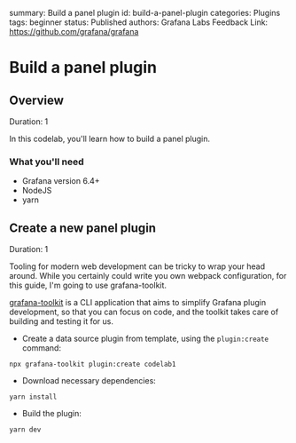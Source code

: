 summary: Build a panel plugin
id: build-a-panel-plugin
categories: Plugins
tags: beginner
status: Published 
authors: Grafana Labs
Feedback Link: https://github.com/grafana/grafana

# Build a panel plugin

## Overview
Duration: 1

In this codelab, you'll learn how to build a panel plugin.

### What you'll need

- Grafana version 6.4+
- NodeJS
- yarn

## Create a new panel plugin
Duration: 1

Tooling for modern web development can be tricky to wrap your head around. While you certainly could write you own webpack configuration, for this guide, I'm going to use grafana-toolkit.

[grafana-toolkit](https://github.com/grafana/grafana/tree/master/packages/grafana-toolkit) is a CLI application that aims to simplify Grafana plugin development, so that you can focus on code, and the toolkit takes care of building and testing it for us.

- Create a data source plugin from template, using the `plugin:create` command:

```
npx grafana-toolkit plugin:create codelab1
```

- Download necessary dependencies:

```
yarn install
```

- Build the plugin:

```
yarn dev
```

